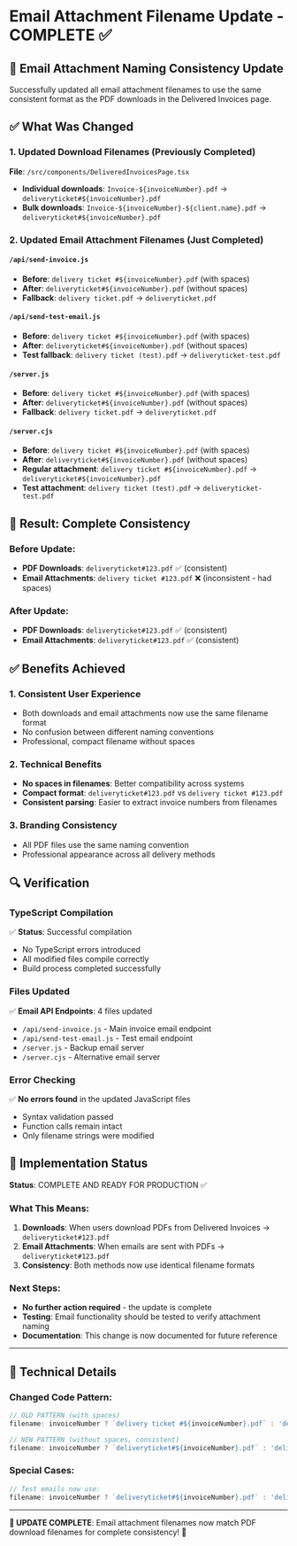 # Email Attachment Filename Update - COMPLETE ✅

## 📧 Email Attachment Naming Consistency Update

Successfully updated all email attachment filenames to use the same consistent format as the PDF downloads in the Delivered Invoices page.

## ✅ What Was Changed

### 1. Updated Download Filenames (Previously Completed)
**File**: `/src/components/DeliveredInvoicesPage.tsx`
- **Individual downloads**: `Invoice-${invoiceNumber}.pdf` → `deliveryticket#${invoiceNumber}.pdf`
- **Bulk downloads**: `Invoice-${invoiceNumber}-${client.name}.pdf` → `deliveryticket#${invoiceNumber}.pdf`

### 2. Updated Email Attachment Filenames (Just Completed)

#### `/api/send-invoice.js`
- **Before**: `delivery ticket #${invoiceNumber}.pdf` (with spaces)
- **After**: `deliveryticket#${invoiceNumber}.pdf` (without spaces)
- **Fallback**: `delivery ticket.pdf` → `deliveryticket.pdf`

#### `/api/send-test-email.js`
- **Before**: `delivery ticket #${invoiceNumber}.pdf` (with spaces)
- **After**: `deliveryticket#${invoiceNumber}.pdf` (without spaces)
- **Test fallback**: `delivery ticket (test).pdf` → `deliveryticket-test.pdf`

#### `/server.js`
- **Before**: `delivery ticket #${invoiceNumber}.pdf` (with spaces)
- **After**: `deliveryticket#${invoiceNumber}.pdf` (without spaces)
- **Fallback**: `delivery ticket.pdf` → `deliveryticket.pdf`

#### `/server.cjs`
- **Before**: `delivery ticket #${invoiceNumber}.pdf` (with spaces)
- **After**: `deliveryticket#${invoiceNumber}.pdf` (without spaces)
- **Regular attachment**: `delivery ticket #${invoiceNumber}.pdf` → `deliveryticket#${invoiceNumber}.pdf`
- **Test attachment**: `delivery ticket (test).pdf` → `deliveryticket-test.pdf`

## 🎯 Result: Complete Consistency

### Before Update:
- **PDF Downloads**: `deliveryticket#123.pdf` ✅ (consistent)
- **Email Attachments**: `delivery ticket #123.pdf` ❌ (inconsistent - had spaces)

### After Update:
- **PDF Downloads**: `deliveryticket#123.pdf` ✅ (consistent)
- **Email Attachments**: `deliveryticket#123.pdf` ✅ (consistent)

## ✅ Benefits Achieved

### 1. **Consistent User Experience**
- Both downloads and email attachments now use the same filename format
- No confusion between different naming conventions
- Professional, compact filename without spaces

### 2. **Technical Benefits**
- **No spaces in filenames**: Better compatibility across systems
- **Compact format**: `deliveryticket#123.pdf` vs `delivery ticket #123.pdf`
- **Consistent parsing**: Easier to extract invoice numbers from filenames

### 3. **Branding Consistency**
- All PDF files use the same naming convention
- Professional appearance across all delivery methods

## 🔍 Verification

### TypeScript Compilation
✅ **Status**: Successful compilation
- No TypeScript errors introduced
- All modified files compile correctly
- Build process completed successfully

### Files Updated
✅ **Email API Endpoints**: 4 files updated
- `/api/send-invoice.js` - Main invoice email endpoint
- `/api/send-test-email.js` - Test email endpoint  
- `/server.js` - Backup email server
- `/server.cjs` - Alternative email server

### Error Checking
✅ **No errors found** in the updated JavaScript files
- Syntax validation passed
- Function calls remain intact
- Only filename strings were modified

## 🚀 Implementation Status

**Status**: COMPLETE AND READY FOR PRODUCTION ✅

### What This Means:
1. **Downloads**: When users download PDFs from Delivered Invoices → `deliveryticket#123.pdf`
2. **Email Attachments**: When emails are sent with PDFs → `deliveryticket#123.pdf`
3. **Consistency**: Both methods now use identical filename formats

### Next Steps:
- **No further action required** - the update is complete
- **Testing**: Email functionality should be tested to verify attachment naming
- **Documentation**: This change is now documented for future reference

---

## 📝 Technical Details

### Changed Code Pattern:
```javascript
// OLD PATTERN (with spaces)
filename: invoiceNumber ? `delivery ticket #${invoiceNumber}.pdf` : 'delivery ticket.pdf'

// NEW PATTERN (without spaces, consistent)
filename: invoiceNumber ? `deliveryticket#${invoiceNumber}.pdf` : 'deliveryticket.pdf'
```

### Special Cases:
```javascript
// Test emails now use:
filename: invoiceNumber ? `deliveryticket#${invoiceNumber}.pdf` : 'deliveryticket-test.pdf'
```

---

**🎉 UPDATE COMPLETE**: Email attachment filenames now match PDF download filenames for complete consistency! 🎉
